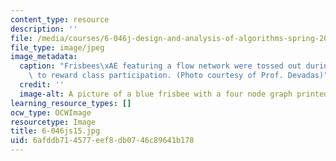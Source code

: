 ```yaml
---
content_type: resource
description: ''
file: /media/courses/6-046j-design-and-analysis-of-algorithms-spring-2015/6afddb714577eef8db0746c89641b178_6-046js15.jpg
file_type: image/jpeg
image_metadata:
  caption: "Frisbees\xAE featuring a flow network were tossed out during lectures\
    \ to reward class participation. (Photo courtesy of Prof. Devadas)"
  credit: ''
  image-alt: A picture of a blue frisbee with a four node graph printed on it.
learning_resource_types: []
ocw_type: OCWImage
resourcetype: Image
title: 6-046js15.jpg
uid: 6afddb71-4577-eef8-db07-46c89641b178
---
```

